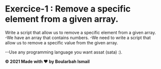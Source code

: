 # Exercice-1 : Remove a specific element from a given array.
Write a script that allow us to remove a specific element from a given array.
-We have an array that contains numbers.
-We need to write a script that allow us to remove a specific value from the given array.

--Use any programming language you want assat (sata) :).

<b> © 2021 Made with ❤️ by Boularbah Ismail </b>
